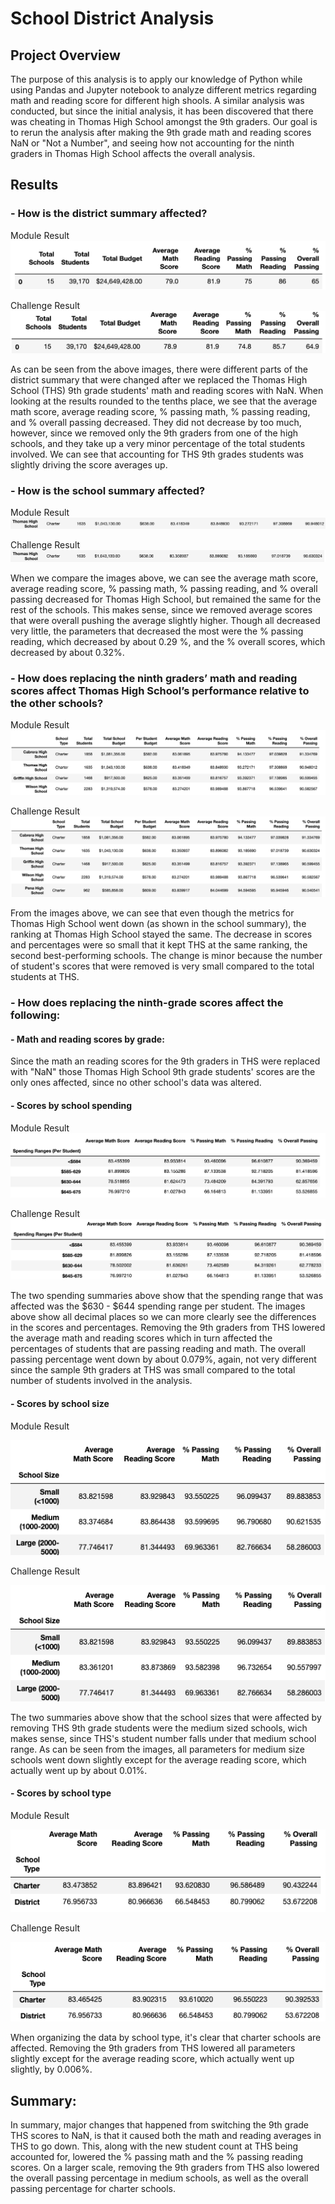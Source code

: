 # School District Analysis

## Project Overview
The purpose of this analysis is to apply our knowledge of Python while using Pandas and Jupyter notebook to analyze different metrics regarding math and reading score for different high shools. A similar analysis was conducted, but since the initial analysis, it has been discovered that there was cheating in Thomas High School amongst the 9th graders. Our goal is to rerun the analysis after making the 9th grade math and reading scores NaN or "Not a Number", and seeing how not accounting for the ninth graders in Thomas High School affects the overall analysis.

## Results

### - How is the district summary affected?

Module Result
![district_summary_module](/district_summary_module.png)

Challenge Result
![district_summary_challenge](/district_summary_challenge.png)

As can be seen from the above images, there were different parts of the district summary that were changed after we replaced the Thomas High School (THS) 9th grade students' math and reading scores with NaN. When looking at the results rounded to the tenths place, we see that the average math score, average reading score, % passing math, % passing reading, and % overall passing decreased. They did not decrease by too much, however, since we removed only the 9th graders from one of the high schools, and they take up a very minor percentage of the total students involved. We can see that accounting for THS 9th grades students was slightly driving the score averages up.

### - How is the school summary affected?
Module Result
![school_summary_module](/school_summary_module.png)

Challenge Result
![school_summary_challenge](/school_summary_challenge.png)

When we compare the images above, we can see the average math score, average reading score, % passing math, % passing reading, and % overall passing decreased for Thomas High School, but remained the same for the rest of the schools. This makes sense, since we removed average scores that were overall pushing the average slightly higher. Though all decreased very little, the parameters that decreased the most were the % passing reading, which decreased by about 0.29 %, and the % overall scores, which decreased by about 0.32%.

### - How does replacing the ninth graders’ math and reading scores affect Thomas High School’s performance relative to the other schools?
Module Result
![top_schools_module](/top_schools_module.png)

Challenge Result
![top_schools_challenge](/top_schools_challenge.png)

From the images above, we can see that even though the metrics for Thomas High School went down (as shown in the school summary), the ranking at Thomas High School stayed the same. The decrease in scores and percentages were so small that it kept THS at the same ranking, the second best-performing schools. The change is minor because the number of student's scores that were removed is very small compared to the total students at THS.

### - How does replacing the ninth-grade scores affect the following:

#### - Math and reading scores by grade:
Since the math an reading scores for the 9th graders in THS were replaced with "NaN" those Thomas High School 9th grade students' scores are the only ones affected, since no other school's data was altered.

#### - Scores by school spending
Module Result
![spending_summary_module](/spending_summary_module.png)

Challenge Result
![spending_summary_challenge](/spending_summary_challenge.png)

The two spending summaries above show that the spending range that was affected was the $630 - $644 spending range per student. The images above show all decimal places so we can more clearly see the differences in the scores and percentages. Removing the 9th graders from THS lowered the average math and reading scores which in turn affected the percentages of students that are passing reading and math. The overall passing percentage went down by about 0.079%, again, not very different since the sample 9th graders at THS was small compared to the total number of students involved in the analysis.

#### - Scores by school size
Module Result

![size_summary_module](/size_summary_module.png)

Challenge Result

![size_summary_challenge](/size_summary_challenge.png)

The two summaries above show that the school sizes that were affected by removing THS 9th grade students were the medium sized schools, wich makes sense, since THS's student number falls under that medium school range. As can be seen from the images, all parameters for medium size schools went down slightly except for the average reading score, which actually went up by about 0.01%.

#### - Scores by school type
Module Result

![type_summary_module](/type_summary_module.png)

Challenge Result

![type_summary_challenge](/type_summary_challenge.png)

When organizing the data by school type, it's clear that charter schools are affected. Removing the 9th graders from THS lowered all parameters slightly except for the average reading score, which actually went up slightly, by 0.006%.

## Summary:
In summary, major changes that happened from switching the 9th grade THS scores to NaN, is that it caused both the math and reading averages in THS to go down. This, along with the new student count at THS being accounted for, lowered the % passing math and the % passing reading scores. On a larger scale, removing the 9th graders from THS also lowered the overall passing percentage in medium schools, as well as the overall passing percentage for charter schools. 
